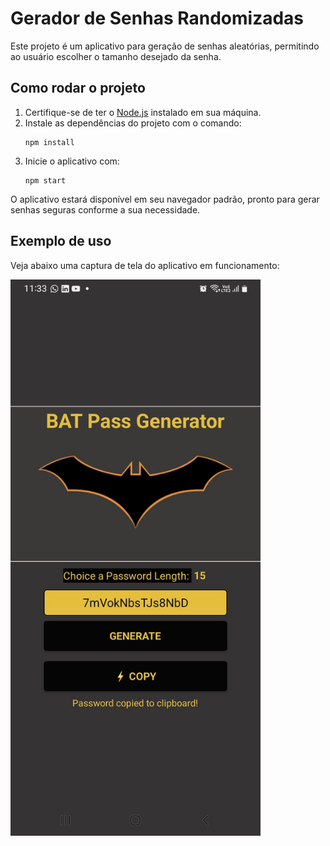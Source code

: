 # Gerador de Senhas Randomizadas

Este projeto é um aplicativo para geração de senhas aleatórias, permitindo ao usuário escolher o tamanho desejado da senha.

## Como rodar o projeto

1. Certifique-se de ter o [Node.js](https://nodejs.org/) instalado em sua máquina.
2. Instale as dependências do projeto com o comando:
    ```
    npm install
    ```
3. Inicie o aplicativo com:
    ```
    npm start
    ```

O aplicativo estará disponível em seu navegador padrão, pronto para gerar senhas seguras conforme a sua necessidade.

## Exemplo de uso

Veja abaixo uma captura de tela do aplicativo em funcionamento:

<img src="./assets/print-app.jpeg" alt="Print do aplicativo gerador de senhas" width="400"/>